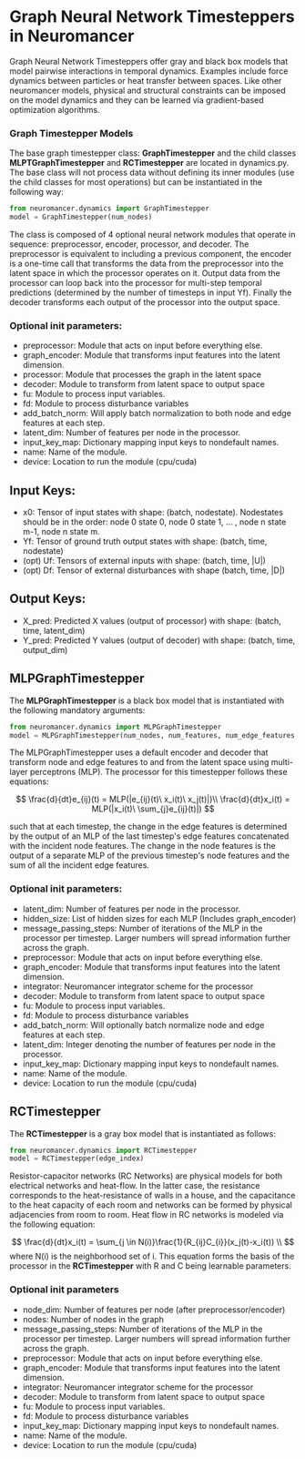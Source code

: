 # Graph Neural Network Timesteppers in Neuromancer

Graph Neural Network Timesteppers offer gray and black box models that model pairwise interactions in temporal dynamics. Examples include force dynamics between particles or heat transfer between spaces. Like other neuromancer models, physical and structural constraints can be imposed on the model dynamics and they can be learned via gradient-based optimization algorithms. 


### Graph Timestepper Models

The base graph timestepper class: **GraphTimestepper** and the child classes **MLPTGraphTimestepper** and **RCTimestepper** are located in dynamics.py. The base class will not process data without defining its inner modules (use the child classes for most operations) but can be instantiated in the following way:

```python
from neuromancer.dynamics import GraphTimestepper
model = GraphTimestepper(num_nodes)
```

The class is composed of 4 optional neural network modules that operate in sequence: preprocessor, encoder, processor, and decoder. The preprocessor is equivalent to including a previous component, the encoder is a one-time call that transforms the data from the preprocessor into the latent space in which the processor operates on it. Output data from the processor can loop back into the processor for multi-step temporal predictions (determined by the number of timesteps in input Yf). Finally the decoder transforms each output of the processor into the output space.

### Optional init parameters:
- preprocessor: Module that acts on input before everything else.
- graph_encoder: Module that transforms input features into the latent dimension.
- processor: Module that processes the graph in the latent space
- decoder: Module to transform from latent space to output space
- fu: Module to process input variables.
- fd: Module to process disturbance variables
- add_batch_norm: Will apply batch normalization to both node and edge features at each step.
- latent_dim: Number of features per node in the processor.
- input_key_map: Dictionary mapping input keys to nondefault names.
- name: Name of the module.
- device: Location to run the module (cpu/cuda)

## Input Keys:
- x0: Tensor of input states with shape: (batch, nodestate). Nodestates should be in the order: node 0 state 0, node 0 state 1, ... , node n state m-1, node n state m.
- Yf: Tensor of ground truth output states with shape: (batch, time, nodestate)
- (opt) Uf: Tensors of external inputs with shape: (batch, time, |U|)
- (opt) Df: Tensor of external disturbances with shape (batch, time, |D|)

## Output Keys:
- X_pred: Predicted X values (output of processor) with shape: (batch, time, latent_dim)
- Y_pred: Predicted Y values (output of decoder) with shape: (batch, time, output_dim)

## MLPGraphTimestepper
The **MLPGraphTimestepper** is a black box model that is instantiated with the following mandatory arguments:

```python
from neuromancer.dynamics import MLPGraphTimestepper
model = MLPGraphTimestepper(num_nodes, num_features, num_edge_features, out_size)
```
The MLPGraphTimestepper uses a default encoder and decoder that transform node and edge features to and from the latent space using multi-layer perceptrons (MLP). The processor for this timestepper follows these equations:

$$
\frac{d}{dt}e_{ij}(t) = MLP(|e_{ij}(t)\ x_i(t)\ x_j(t)|)\\
\frac{d}{dt}x_i(t) = MLP(|x_i(t)\ \sum_{j}e_{ij}(t)|)
$$

such that at each timestep, the change in the edge features is determined by the output of an MLP of the last timestep's edge features concatenated with the incident node features. The change in the node features is the output of a separate MLP of the previous timestep's node features and the sum of all the incident edge features.

### Optional init parameters:
- latent_dim: Number of features per node in the processor.
- hidden_size: List of hidden sizes for each MLP (Includes graph_encoder)
- message_passing_steps: Number of iterations of the MLP in the processor per timestep. Larger numbers will spread information further across the graph.
- preprocessor: Module that acts on input before everything else.
- graph_encoder: Module that transforms input features into the latent dimension.
- integrator: Neuromancer integrator scheme for the processor
- decoder: Module to transform from latent space to output space
- fu: Module to process input variables.
- fd: Module to process disturbance variables
- add_batch_norm: Will optionally batch normalize node and edge features at each step.
- latent_dim: Integer denoting the number of features per node in the processor.
- input_key_map: Dictionary mapping input keys to nondefault names.
- name: Name of the module.
- device: Location to run the module (cpu/cuda)

## RCTimestepper
The **RCTimestepper** is a gray box model that is instantiated as follows:

```python
from neuromancer.dynamics import RCTimestepper
model = RCTimestepper(edge_index)
```

Resistor-capacitor networks (RC Networks) are physical models for both electrical networks and heat-flow. In the latter case, the resistance corresponds to the heat-resistance of walls in a house, and the capacitance to the heat capacity of each room and networks can be formed by physical adjacencies from room to room. Heat flow in RC networks is modeled via the following equation: 

$$
\frac{d}{dt}x_i(t) = \sum_{j \in N(i)}\frac{1}{R_{ij}C_{i}}(x_j(t)-x_i(t)) \\
$$
where N(i) is the neighborhood set of i. This equation forms the basis of the processor in the **RCTimestepper** with R and C being learnable parameters. 

### Optional init parameters
- node_dim: Number of features per node (after preprocessor/encoder)
- nodes: Number of nodes in the graph
- message_passing_steps: Number of iterations of the MLP in the processor per timestep. Larger numbers will spread information further across the graph.
- preprocessor: Module that acts on input before everything else.
- graph_encoder: Module that transforms input features into the latent dimension.
- integrator: Neuromancer integrator scheme for the processor
- decoder: Module to transform from latent space to output space
- fu: Module to process input variables.
- fd: Module to process disturbance variables
- input_key_map: Dictionary mapping input keys to nondefault names.
- name: Name of the module.
- device: Location to run the module (cpu/cuda)
